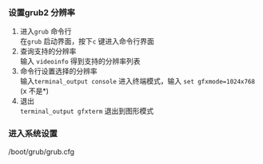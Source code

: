 ### 设置grub2 分辨率
1. 进入`grub` 命令行  
在`grub` 启动界面，按下`c` 键进入命令行界面
2. 查询支持的分辨率  
输入 `videoinfo` 得到支持的分辨率列表
3. 命令行设置选择的分辨率  
输入`terminal_output console`  进入终端模式，输入 `set gfxmode=1024x768` (x 不是*)
4. 退出  
`terminal_output gfxterm` 退出到图形模式

### 进入系统设置
/boot/grub/grub.cfg

